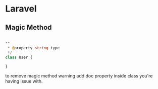 # Laravel

## Magic Method

```php

**
 * @property string type
 */
class User {

}

```

to remove magic method warning add doc property inside class you're having issue with. 